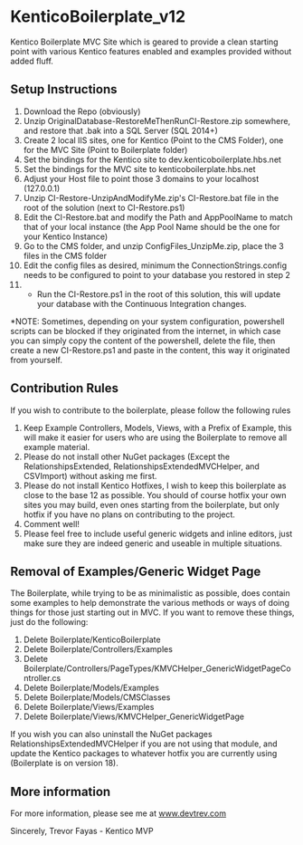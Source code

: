 # KenticoBoilerplate_v12
Kentico Boilerplate MVC Site which is geared to provide a clean starting point with various Kentico features enabled and examples provided without added fluff.

## Setup Instructions

1. Download the Repo (obviously)
2. Unzip OriginalDatabase-RestoreMeThenRunCI-Restore.zip somewhere, and restore that .bak into a SQL Server (SQL 2014+)
3. Create 2 local IIS sites, one for Kentico (Point to the CMS Folder), one for the MVC Site (Point to Boilerplate folder)
4. Set the bindings for the Kentico site to dev.kenticoboilerplate.hbs.net
5. Set the bindings for the MVC site to kenticoboilerplate.hbs.net
6. Adjust your Host file to point those 3 domains to your localhost (127.0.0.1)
7. Unzip CI-Restore-UnzipAndModifyMe.zip's CI-Restore.bat file in the root of the solution (next to CI-Restore.ps1) 
8. Edit the CI-Restore.bat and modify the Path and AppPoolName to match that of your local instance (the App Pool Name should be the one for your Kentico Instance)
9. Go to the CMS folder, and unzip ConfigFiles_UnzipMe.zip, place the 3 files in the CMS folder
10. Edit the config files as desired, minimum the ConnectionStrings.config needs to be configured to point to your database you restored in step 2
11. * Run the CI-Restore.ps1 in the root of this solution, this will update your database with the Continuous Integration changes.  

*NOTE: Sometimes, depending on your system configuration, powershell scripts can be blocked if they originated from the internet, in which case you can simply copy the content of the powershell, delete the file, then create a new CI-Restore.ps1 and paste in the content, this way it originated from yourself.

## Contribution Rules
If you wish to contribute to the boilerplate, please follow the following rules

1. Keep Example Controllers, Models, Views, with a Prefix of Example, this will make it easier for users who are using the Boilerplate to remove all example material.
2. Please do not install other NuGet packages (Except the RelationshipsExtended, RelationshipsExtendedMVCHelper, and CSVImport) without asking me first.
3. Please do not install Kentico Hotfixes, I wish to keep this boilerplate as close to the base 12 as possible.  You should of course hotfix your own sites you may build, even ones starting from the boilerplate, but only hotfix if you have no plans on contributing to the project.
4. Comment well!
5. Please feel free to include useful generic widgets and inline editors, just make sure they are indeed generic and useable in multiple situations.

## Removal of Examples/Generic Widget Page
The Boilerplate, while trying to be as minimalistic as possible, does contain some examples to help demonstrate the various methods or ways of doing things for those just starting out in MVC.  If you want to remove these things, just do the following:

1. Delete Boilerplate/KenticoBoilerplate
2. Delete Boilerplate/Controllers/Examples
3. Delete Boilerplate/Controllers/PageTypes/KMVCHelper_GenericWidgetPageController.cs
4. Delete Boilerplate/Models/Examples
5. Delete Boilerplate/Models/CMSClasses
6. Delete Boilerplate/Views/Examples
7. Delete Boilerplate/Views/KMVCHelper_GenericWidgetPage

If you wish you can also uninstall the NuGet packages RelationshipsExtendedMVCHelper if you are not using that module, and update the Kentico packages to whatever hotfix you are currently using (Boilerplate is on version 18).

## More information

For more information, please see me at www.devtrev.com

Sincerely,
   Trevor Fayas - Kentico MVP
